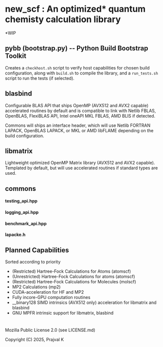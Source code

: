 # new_scf : An optimized* quantum chemisty calculation library
*WIP

## pybb (bootstrap.py) -- Python Build Bootstrap Toolkit
Creates a ```checkhost.sh``` script to verify host capabilities for chosen build configuration, along with ```build.sh``` to compile the library, and a ```run_tests.sh``` script to run the tests (if selected).

## blasbind
Configurable BLAS API that ships OpenMP (AVX512 and AVX2 capable) accelerated routines by default and is compatible to link with Netlib FBLAS, OpenBLAS, FlexiBLAS API, Intel oneAPI MKL FBLAS, AMD BLIS if detected.

Commons will ships an interface header, which will use Netlib FORTRAN LAPACK, OpenBLAS LAPACK, or MKL or AMD libFLAME depending on the build configuration.

## libmatrix
Lightweight optimized OpenMP Matrix library (AVX512 and AVX2 capable). Templated by default, but will use accelerated routines if standard types are used.

## commons
#### testing_api.hpp
#### logging_api.hpp
#### benchmark_api.hpp
#### lapacke.h

## Planned Capabilities
Sorted according to priority
* (Restricted) Hartree-Fock Calculations for Atoms (atomscf)
* (Unrestricted) Hartree-Fock Calculations for atoms (atomscf)
* (Restricted) Hartree-Fock Calculations for Molecules (molscf)
* MP2 Calculations (mp2)
* CUDA-acceleration for HF and MP2
* Fully incore-GPU computation routines
* __binary128 SIMD intrinsics (AVX512 only) acceleration for libmatrix and blasbind
* GNU MPFR intrinsic support for libmatrix, blasbind

#
Mozilla Public License 2.0 (see LICENSE.md)

Copyright (C) 2025, Prajval K
